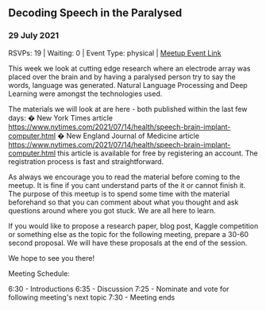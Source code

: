 ## Decoding Speech in the Paralysed
### 29 July 2021
RSVPs: 19 | Waiting: 0 | Event Type: physical | [Meetup Event Link](https://www.meetup.com/Data-Science-Discussion-Auckland/events/277720929)

This week we look at cutting edge research where an electrode array was placed over the brain and by having a paralysed person try to say the words, language was generated. Natural Language Processing and Deep Learning were amongst the technologies used.

The materials we will look at are here - both published within the last few days:
� New York Times article https://www.nytimes.com/2021/07/14/health/speech-brain-implant-computer.html
� New England Journal of Medicine article https://www.nytimes.com/2021/07/14/health/speech-brain-implant-computer.html this article is available for free by registering an account. The registration process is fast and straightforward.

As always we encourage you to read the material before coming to the meetup. It is fine if you cant understand parts of the it or cannot finish it. The purpose of this meetup is to spend some time with the material beforehand so that you can comment about what you thought and ask questions around where you got stuck. We are all here to learn.

If you would like to propose a research paper, blog post, Kaggle competition or something else as the topic for the following meeting, prepare a 30-60 second proposal. We will have these proposals at the end of the session.

We hope to see you there!

Meeting Schedule:

6:30 - Introductions
6:35 - Discussion
7:25 - Nominate and vote for following meeting's next topic
7:30 - Meeting ends

